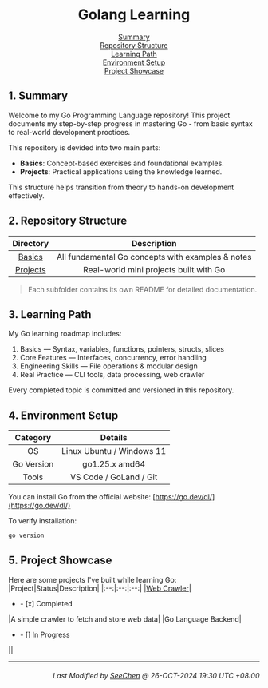 <div align=center>

# Golang Learning

[Summary](#1-summary)</br>
[Repository Structure](#2-repository-structure)</br>
[Learning Path](#3-learning-path)</br>
[Environment Setup](#4-environment-setup)</br>
[Project Showcase](#5-project-showcase)

</div>

## 1. Summary
Welcome to my Go Programming Language repository!
This project documents my step-by-step progress in mastering Go - from basic syntax to real-world development proctices.

This repository is devided into two main parts:
- **Basics**: Concept-based exercises and foundational examples.
- **Projects**: Practical applications using the knowledge learned.

This structure helps transition from theory to hands-on development effectively.

## 2. Repository Structure
| Directory | Description |
|:---:|:---:|
| [Basics](./Basics/) | All fundamental Go concepts with examples & notes |
| [Projects](./Projects/) | Real-world mini projects built with Go |

> Each subfolder contains its own README for detailed documentation.

## 3. Learning Path
My Go learning roadmap includes:

1. Basics — Syntax, variables, functions, pointers, structs, slices  
2. Core Features — Interfaces, concurrency, error handling  
3. Engineering Skills — File operations & modular design  
4. Real Practice — CLI tools, data processing, web crawler  

Every completed topic is committed and versioned in this repository.

## 4. Environment Setup
| Category | Details |
|:---:|:---:|
| OS | Linux Ubuntu / Windows 11 |
| Go Version | go1.25.x amd64 |
| Tools | VS Code / GoLand / Git |

You can install Go from the official website: [https://go.dev/dl/](https://go.dev/dl/)

To verify installation:
```bash
go version
```

## 5. Project Showcase
Here are some projects I've built while learning Go:
|Project|Status|Description|
|:--:|:--:|:--:|
|[Web Crawler](./Projects/WebCrawler/)|<ul><li>- [x] Completed</li></ul>|A simple crawler to fetch and store web data|
|Go Language Backend|<ul><li>- [] In Progress</li></ul>||

---
<div align="right">

###### *Last Modified by [SeeChen](https://github.com/SeeChen/) @ 26-OCT-2024 19:30 UTC +08:00*
</div>